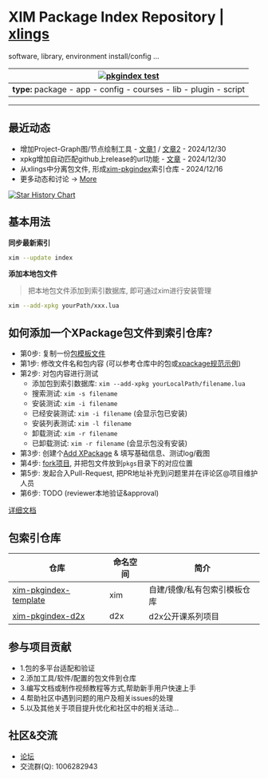 # XIM Package Index Repository | [xlings](https://github.com/d2learn/xlings)

software, library, environment install/config ...


| [![pkgindex test](https://github.com/d2learn/xim-pkgindex/actions/workflows/ci-test.yml/badge.svg?branch=main)](https://github.com/d2learn/xim-pkgindex/actions/workflows/ci-test.yml) |
| --- |
| **type:** package - app - config - courses - lib - plugin - script |

---

## 最近动态

- 增加Project-Graph图/节点绘制工具 - [文章1](http://forum.d2learn.org/post/209) / [文章2](http://forum.d2learn.org/post/210) - 2024/12/30
- xpkg增加自动匹配github上release的url功能 - [文章](http://forum.d2learn.org/post/208) - 2024/12/30
- 从xlings中分离包文件, 形成[xim-pkgindex](https://github.com/d2learn/xim-pkgindex)索引仓库 - 2024/12/16
- 更多动态和讨论 -> [More](https://forum.d2learn.org/category/9/xlings)

[![Star History Chart](https://api.star-history.com/svg?repos=d2learn/xlings,d2learn/xim-pkgindex&type=Date)](https://star-history.com/#d2learn/xlings&d2learn/xim-pkgindex&Date)

## 基本用法

**同步最新索引**

```bash
xim --update index
```

**添加本地包文件**

> 把本地包文件添加到索引数据库, 即可通过xim进行安装管理

```bash
xim --add-xpkg yourPath/xxx.lua
```

## 如何添加一个XPackage包文件到索引仓库?

- 第0步: 复制一份[包模板文件](docs/xpackage-template.lua)
- 第1步: 修改文件名和包内容 (可以参考仓库中的包或[xpackage规范示例](docs/xpackage-spec.md))
- 第2步: 对包内容进行测试
  - 添加包到索引数据库: `xim --add-xpkg yourLocalPath/filename.lua`
  - 搜索测试: `xim -s filename`
  - 安装测试: `xim -i filename`
  - 已经安装测试: `xim -i filename` (会显示包已安装)
  - 安装列表测试: `xim -l filename`
  - 卸载测试: `xim -r filename`
  - 已卸载测试: `xim -r filename` (会显示包没有安装)
- 第3步: 创建个[Add XPackage](https://github.com/d2learn/xim-pkgindex/issues/new/choose) & 填写基础信息、测试log/截图
- 第4步: [fork项目](https://github.com/d2learn/xim-pkgindex), 并把包文件放到`pkgs`目录下的对应位置
- 第5步: 发起合入Pull-Request, 把PR地址补充到问题里并在评论区@项目维护人员
- 第6步: TODO (reviewer本地验证&approval)

[详细文档](docs/add-xpackage.md)

## 包索引仓库

| 仓库 | 命名空间 | 简介 |
| -- | -- | -- |
| [xim-pkgindex-template](https://github.com/d2learn/xim-pkgindex-template) | xim | 自建/镜像/私有包索引模板仓库 |
| [xim-pkgindex-d2x](https://github.com/d2learn/xim-pkgindex-d2x) | d2x | d2x公开课系列项目 |


## 参与项目贡献

- 1.包的多平台适配和验证
- 2.添加工具/软件/配置的包文件到仓库
- 3.编写文档或制作视频教程等方式,帮助新手用户快速上手
- 4.帮助社区中遇到问题的用户及相关issues的处理
- 5.以及其他关于项目提升优化和社区中的相关活动...

## 社区&交流

- [论坛](https://forum.d2learn.org/category/9/xlings)
- 交流群(Q): 1006282943